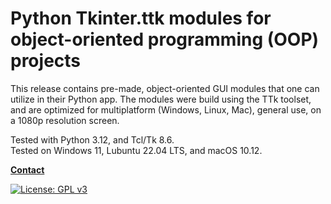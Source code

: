 # Python Tkinter.ttk modules for object-oriented programming (OOP) projects

This release contains pre-made, object-oriented GUI modules that one can utilize in their
Python app. The modules were build using the TTk toolset, and are optimized for multiplatform
(Windows, Linux, Mac), general use, on a 1080p resolution screen.

Tested with Python 3.12, and Tcl/Tk 8.6.  
Tested on Windows 11, Lubuntu 22.04 LTS, and macOS 10.12.

**[Contact](mailto:lcs_it@proton.me)**

[![License: GPL v3](https://img.shields.io/badge/License-GPLv3-blue.svg)](https://www.gnu.org/licenses/gpl-3.0)
